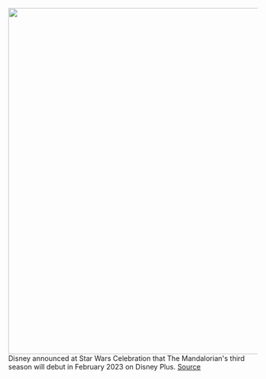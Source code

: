 <img src='https://cdn.vox-cdn.com/thumbor/_Zm8mN9yU_nx8QB5WlqHBILEQcI=/0x0:3840x1610/1200x800/filters:focal(1613x498:2227x1112)/cdn.vox-cdn.com/uploads/chorus_image/image/70914117/HUC2_FF_002658.0.jpg' width='700px' /><br/>
Disney announced at Star Wars Celebration that The Mandalorian's third season will debut in February 2023 on Disney Plus.
<a href='https://www.theverge.com/2022/5/26/23073135/the-mandalorian-season-3-release-date-star-wars-celebration-disney-plus'> Source <a/>